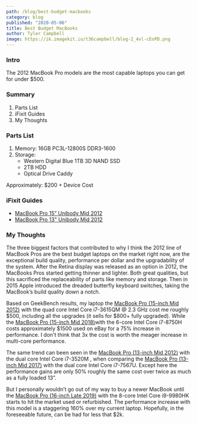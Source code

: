 ```yaml
---
path: /blog/best-budget-macbooks
category: blog
published: "2020-05-06"
title: Best Budget MacBooks
author: Tyler Campbell
image: https://ik.imagekit.io/t36campbell/blog-2_4vl-cEoPD.png
---
```


### Intro
The 2012 MacBook Pro models are the most capable laptops you can get for under $500. 

### Summary
1. Parts List
2. iFixit Guides
3. My Thoughts

### Parts List 
1. Memory: 16GB PC3L-12800S DDR3-1600
2. Storage: 
	* Western Digital Blue 1TB 3D NAND SSD
	* 2TB HDD
	* Optical Drive Caddy

Approximately: $200 + Device Cost

### iFixit Guides
* [MacBook Pro 15” Unibody Mid 2012](https://www.ifixit.com/Device/MacBook_Pro_15%22_Unibody_Mid_2012)
* [MacBook Pro 13" Unibody Mid 2012](https://www.ifixit.com/Device/MacBook_Pro_13%22_Unibody_Mid_2012)

### My Thoughts
The three biggest factors that contributed to why I think the 2012 line of MacBook Pros are the best budget laptops on the market right now, are the exceptional build quality, performance per dollar and the upgradability of the system. After the Retina display was released as an option in 2012, the MacBooks Pros started getting thinner and lighter. Both great qualities, but this sacrificed the replaceability of parts like memory and storage. Then in 2015 Apple introduced the dreaded butterfly keyboard switches, taking the MacBook’s build quality down a notch. 

Based on GeekBench results, my laptop the [MacBook Pro (15-inch Mid 2012)](https://browser.geekbench.com/macs/281) with the quad core Intel Core i7-3615QM @ 2.3 GHz cost me roughly $500, including all the upgrades (it sells for $800+ fully upgraded). While the [MacBook Pro (15-inch Mid 2018)](https://browser.geekbench.com/macs/429)with the 6-core Intel Core i7-8750H costs approximately $1500 used on eBay for a 75% increase in performance. I don't think that 3x the cost is worth the meager increase in multi-core performance. 

The same trend can been seen in the [MacBook Pro (13-inch Mid 2012)](https://browser.geekbench.com/macs/283) with the dual core Intel Core i7-3520M , when comparing the  [MacBook Pro (13-inch Mid 2017)](https://browser.geekbench.com/macs/416) with the dual core Intel Core i7-7567U. Except here the performance gains are only 50% roughly the same cost over twice as much as a fully loaded 13”.

But I personally wouldn’t go out of my way to buy a newer MacBook until the [MacBook Pro (16-inch Late 2019)](https://browser.geekbench.com/macs/454) with the 8-core Intel Core i9-9980HK starts to hit the market used or refurbished. The performance increase with this model is a staggering 160% over my current laptop. Hopefully, in the foreseeable future, can be had for less that $2k. 
